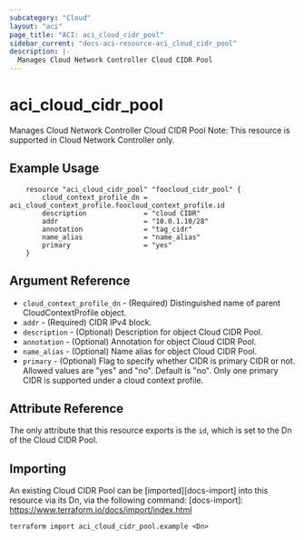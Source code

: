 ```yaml
---
subcategory: "Cloud"
layout: "aci"
page_title: "ACI: aci_cloud_cidr_pool"
sidebar_current: "docs-aci-resource-aci_cloud_cidr_pool"
description: |-
  Manages Cloud Network Controller Cloud CIDR Pool
---
```


# aci_cloud_cidr_pool #
Manages Cloud Network Controller Cloud CIDR Pool
Note: This resource is supported in Cloud Network Controller only.
## Example Usage ##

```hcl
	resource "aci_cloud_cidr_pool" "foocloud_cidr_pool" {
		cloud_context_profile_dn = aci_cloud_context_profile.foocloud_context_profile.id
		description              = "cloud CIDR"
		addr                     = "10.0.1.10/28"
		annotation               = "tag_cidr"
		name_alias               = "name_alias"
		primary                  = "yes"
	}
```
## Argument Reference ##
* `cloud_context_profile_dn` - (Required) Distinguished name of parent CloudContextProfile object.
* `addr` - (Required) CIDR IPv4 block.
* `description` - (Optional) Description for object Cloud CIDR Pool.
* `annotation` - (Optional) Annotation for object Cloud CIDR Pool.
* `name_alias` - (Optional) Name alias for object Cloud CIDR Pool.
* `primary` - (Optional) Flag to specify whether CIDR is primary CIDR or not. Allowed values are "yes" and "no". Default is "no". Only one primary CIDR is supported under a cloud context profile.



## Attribute Reference

The only attribute that this resource exports is the `id`, which is set to the
Dn of the Cloud CIDR Pool.

## Importing ##

An existing Cloud CIDR Pool can be [imported][docs-import] into this resource via its Dn, via the following command:
[docs-import]: https://www.terraform.io/docs/import/index.html


```
terraform import aci_cloud_cidr_pool.example <Dn>
```